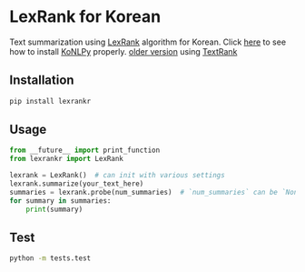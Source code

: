 LexRank for Korean
==========

Text summarization using [LexRank][1] algorithm for Korean.
Click [here][2] to see how to install [KoNLPy][3] properly.
[older version][4] using [TextRank][5]


Installation
-----

```sh
pip install lexrankr
```

Usage
-----

```python
from __future__ import print_function
from lexrankr import LexRank

lexrank = LexRank()  # can init with various settings
lexrank.summarize(your_text_here)
summaries = lexrank.probe(num_summaries)  # `num_summaries` can be `None` (using auto-detected topics)
for summary in summaries:
    print(summary)
```


Test
-----

```bash
python -m tests.test
```

[1]: http://dl.acm.org/citation.cfm?id=1622501
[2]: http://konlpy.org/en/latest/install/
[3]: http://konlpy.org/
[4]: https://github.com/theeluwin/textrankr
[5]: http://digital.library.unt.edu/ark:/67531/metadc30962/
